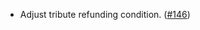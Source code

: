 - Adjust tribute refunding condition.
  ([\#146](https://github.com/informalsystems/hydro/pull/146))
